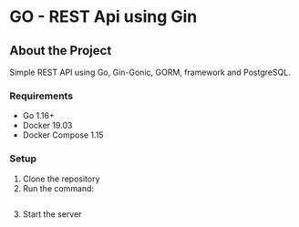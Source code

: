 # GO - REST Api using Gin

## About the Project

Simple REST API using Go, Gin-Gonic, GORM, framework and PostgreSQL.

### Requirements

* Go 1.16+
* Docker 19.03
* Docker Compose 1.15

### Setup

1. Clone the repository
2. Run the command:
    ``` docker-compose up

3. Start the server
